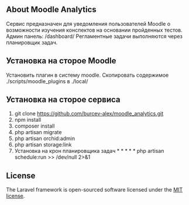 ## About Moodle Analytics

Сервис предназначен для уведомления пользователей Moodle о возможности изучения конспектов на основании пройденных тестов.
Админ панель:  /dashboard/
Регламентные задачи выполняются через планировщик задач.

## Установка на сторое Moodle
Установить плагин в систему moodle. Скопировать содержимое ./scripts/moodle_plugins в ./local/

## Установка на сторое сервиса
1) git clone https://github.com/burcev-alex/moodle_analytics.git
2) npm install
3) composer install
4) php artisan migrate
5) php artisan orchid:admin
6) php artisan storage:link
7) Установка на крон планировщика задач * * * * * php artisan schedule:run >> /dev/null 2>&1

## License

The Laravel framework is open-sourced software licensed under the [MIT license](https://opensource.org/licenses/MIT).

